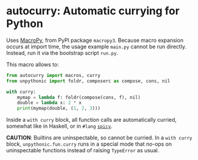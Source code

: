 # autocurry: Automatic currying for Python

Uses [MacroPy](https://github.com/azazel75/macropy), from PyPI package ``macropy3``. Because macro expansion occurs at import time, the usage example `main.py` cannot be run directly. Instead, run it via the bootstrap script `run.py`.

This macro allows to:

```python
from autocurry import macros, curry
from unpythonic import foldr, composerc as compose, cons, nil

with curry:
    mymap = lambda f: foldr(compose(cons, f), nil)
    double = lambda x: 2 * x
    print(mymap(double, (1, 2, 3)))
```

Inside a ``with curry`` block, all function calls are automatically curried, somewhat like in Haskell, or in ``#lang`` [``spicy``](https://github.com/Technologicat/spicy).

**CAUTION**: Builtins are uninspectable, so cannot be curried. In a ``with curry`` block, ``unpythonic.fun.curry`` runs in a special mode that no-ops on uninspectable functions instead of raising ``TypeError`` as usual.

